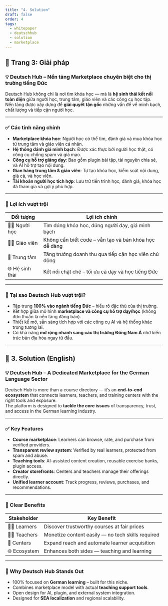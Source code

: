 ```yaml
---
title: "4. Solution"
draft: false
order: 4
tags:
  - whitepaper
  - deutschhub
  - solution
  - marketplace
---
```


## 📄 Trang 3: Giải pháp 

### 💡 Deutsch Hub – Nền tảng Marketplace chuyên biệt cho thị trường tiếng Đức

Deutsch Hub không chỉ là nơi tìm khóa học — mà là **hệ sinh thái kết nối toàn diện** giữa người học, trung tâm, giáo viên và các công cụ học tập.  
Nền tảng được xây dựng để **giải quyết tận gốc** những vấn đề về minh bạch, chất lượng và tiếp cận người học.

---

### ✅ Các tính năng chính

- **Marketplace khóa học**: Người học có thể tìm, đánh giá và mua khóa học từ trung tâm và giáo viên cá nhân.
- **Hệ thống đánh giá minh bạch**: Được xác thực bởi người học thật, có công cụ chống spam và giả mạo.
- **Công cụ hỗ trợ giảng dạy**: Bao gồm plugin bài tập, tài nguyên chia sẻ, và AI hỗ trợ tạo nội dung.
- **Gian hàng trung tâm & giáo viên**: Tự tạo khóa học, kiểm soát nội dung, giá cả, và học viên.
- **Tài khoản người học tích hợp**: Lưu trữ tiến trình học, đánh giá, khóa học đã tham gia và gợi ý phù hợp.

---

### 🧠 Lợi ích vượt trội

| Đối tượng     | Lợi ích chính |
|---------------|----------------|
| 👨‍🎓 Người học   | Tìm đúng khóa học, đúng người dạy, giá minh bạch |
| 👩‍🏫 Giáo viên    | Không cần biết code – vẫn tạo và bán khóa học dễ dàng |
| 🏫 Trung tâm     | Tăng trưởng doanh thu qua tiếp cận học viên chủ động |
| 🌐 Hệ sinh thái | Kết nối chặt chẽ – tối ưu cả dạy và học tiếng Đức |

---

### 🚀 Tại sao Deutsch Hub vượt trội?

- Tập trung **100% vào ngành tiếng Đức** – hiểu rõ đặc thù của thị trường.
- Kết hợp giữa mô hình **marketplace và công cụ hỗ trợ dạy/học** (không đơn thuần là nền tảng đăng bán).
- Thiết kế mở, sẵn sàng tích hợp với các công cụ AI và hệ thống khác trong tương lai.
- Có khả năng **mở rộng nhanh sang các thị trường Đông Nam Á** nhờ kiến trúc bản địa hóa ngay từ đầu.

---

## 📄 3. Solution (English)

### 💡 Deutsch Hub – A Dedicated Marketplace for the German Language Sector

Deutsch Hub is more than a course directory — it’s an **end-to-end ecosystem** that connects learners, teachers, and training centers with the right tools and exposure.  
The platform is designed to **tackle the core issues** of transparency, trust, and access in the German learning industry.

---

### ✅ Key Features

- **Course marketplace**: Learners can browse, rate, and purchase from verified providers.
- **Transparent review system**: Verified by real learners, protected from spam and abuse.
- **Teaching tools**: AI-assisted content creation, reusable exercise banks, plugin access.
- **Creator storefronts**: Centers and teachers manage their offerings directly.
- **Unified learner account**: Track progress, reviews, purchases, and recommendations.

---

### 🧠 Clear Benefits

| Stakeholder   | Key Benefit |
|---------------|-------------|
| 👨‍🎓 Learners   | Discover trustworthy courses at fair prices |
| 👩‍🏫 Teachers   | Monetize content easily — no tech skills required |
| 🏫 Centers     | Expand reach and automate learner acquisition |
| 🌐 Ecosystem   | Enhances both sides — teaching and learning |

---

### 🚀 Why Deutsch Hub Stands Out

- 100% focused on **German learning** – built for this niche.
- Combines marketplace model with actual **teaching support tools**.
- Open design for AI, plugin, and external system integration.
- Designed for **SEA localization** and regional scalability.
